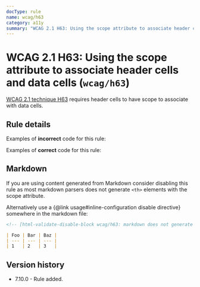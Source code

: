 ```yaml
---
docType: rule
name: wcag/h63
category: a11y
summary: "WCAG 2.1 H63: Using the scope attribute to associate header cells and data cells"
---
```


# WCAG 2.1 H63: Using the scope attribute to associate header cells and data cells (`wcag/h63`)

[WCAG 2.1 technique H63][1] requires header cells to have scope to associate with data cells.

[1]: https://www.w3.org/WAI/WCAG21/Techniques/html/H63

## Rule details

Examples of **incorrect** code for this rule:

<validate name="incorrect-missing" rules="wcag/h63">
    <th></th>
</validate>

<validate name="incorrect-auto" rules="wcag/h63">
    <!-- auto state cannot be set with a value -->
    <th scope="auto"></th>
</validate>

Examples of **correct** code for this rule:

<validate name="correct-row" rules="wcag/h63">
    <th scope="row"></th>
</validate>

<validate name="correct-col" rules="wcag/h63">
    <th scope="col"></th>
</validate>

<validate name="correct-rowgroup" rules="wcag/h63">
    <th scope="rowgroup"></th>
</validate>

<validate name="correct-colgroup" rules="wcag/h63">
    <th scope="colgroup"></th>
</validate>

## Markdown

If you are using content generated from Markdown consider disabling this rule as most markdown parsers does not generate `<th>` elements with the scope attribute.

Alternatively use a {@link usage#inline-configuration disable directive} somewhere in the markdown file:

```md
<!-- [html-validate-disable-block wcag/h63: markdown does not generate tables with scope attribute] -->

| Foo | Bar | Baz |
| --- | --- | --- |
| 1   | 2   | 3   |
```

## Version history

- 7.10.0 - Rule added.
